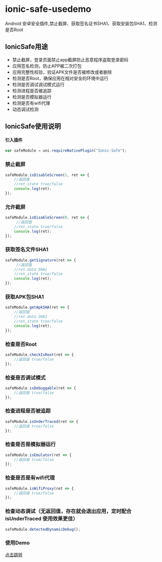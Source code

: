 # ionic-safe-usedemo
Android 安卓安全插件,禁止截屏、获取签名证书SHA1、获取安装包SHA1、检测是否Root
## IonicSafe用途
- 禁止截屏，登录页面禁止app截屏防止恶意程序盗取登录密码
- 应用签名检测，防止APP被二次打包
- 应用完整性校验，验证APK文件是否被修改或者删除
- 检测是否Root，确保应用在相对安全的环境中运行
- 检测是否调试调试模式运行
- 检测进程是否被追踪
- 检测是否模拟器运行
- 检测是否有wifi代理
- 动态调试检测

## IonicSafe使用说明

#### 引入插件

```javascript
var safeModule = uni.requireNativePlugin("Ionic-Safe");
```

### 禁止截屏

```javascript
safeModule.isDisableScreen(1, ret => {
    //返回值 
    //ret.state true/false	
    console.log(ret);
});
```

### 允许截屏

```javascript
safeModule.isDisableScreen(0, ret => {
     //返回值 
    //ret.state true/false	
    console.log(ret);
});
```


### 获取签名文件SHA1

```javascript
safeModule.getSignature(ret => {
     //返回值 
    //ret.data SHA1
    //ret.state true/false	
	console.log(ret);
});
```

### 获取APK包SHA1

```javascript
safeModule.getApkSHA(ret => {
    //返回值 
    //ret.data SHA1
    //ret.state true/false	 
	console.log(ret);			
});
```

### 检查是否Root

```javascript
safeModule.checkIsRoot(ret => {
	//返回值 true/false			
});
```
### 检查是否调试模式

```javascript
safeModule.isDebuggable(ret => {
	//返回值 true/false			
});
```
### 检查进程是否被追踪

```javascript
safeModule.isUnderTraced(ret => {
	//返回值 true/false			
});
```
### 检查是否是模拟器运行

```javascript
safeModule.isEmulator(ret => {
	//返回值 true/false			
});
```
### 检查是否是有wifi代理

```javascript
safeModule.isWifiProxy(ret => {
	//返回值 true/false			
});
```
### 检查动态调试（无返回值，存在就会退出应用，定时配合 isUnderTraced 使用效果更佳）

```javascript
safeModule.detectedDynamicDebug();
```
### 使用Demo
[点击跳转](https://github.com/zerox-v/ionic-safe-usedemo.git)

